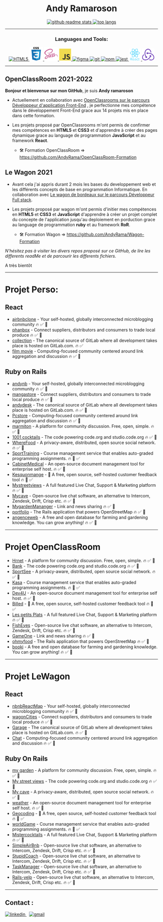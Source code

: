 <h1 align="middle">Andy Ramaroson</h1>
<p align="middle">
   <a href="https://github.com/AndyRama?tab=repositories">
	<img src="https://github-readme-stats.vercel.app/api?username=AndyRama&theme=vue&count_private=true&show_icons=true&hide=issues" alt="github readme stats" height="130"/>
   </a>
   <a href="https://github.com/AndyRama?tab=repositories">
	<img src="https://github-readme-stats.anuraghazra1.vercel.app/api/top-langs/?username=AndyRama&theme=vue&layout=compact" alt="top langs" height="130"/>
   </a>
</p>

---

<h3 align="middle">Languages and Tools:</h3>
<p align="center">
	<a href="https://developer.mozilla.org/fr/docs/Web/HTML" target="_blank" rel="noreferrer"> 
		<img src="https://www.vectorlogo.zone/logos/w3_html5/w3_html5-icon.svg" alt="HTML5" width="37" height="37" /> 
	</a>
	<a href="https://www.w3schools.com/css/" target="_blank" rel="noreferrer"> 
		<img src="https://raw.githubusercontent.com/devicons/devicon/master/icons/css3/css3-original-wordmark.svg" alt="css3" width="45" height="45" /> 
	</a>
 	<a href="https://sass-lang.com" target="_blank" rel="noreferrer"> 
   		<img src="https://raw.githubusercontent.com/devicons/devicon/master/icons/sass/sass-original.svg" alt="sass" width="45" height="45"/> 
 	</a>
 	<a href="https://developer.mozilla.org/en-US/docs/Web/JavaScript" target="_blank" rel="noreferrer"> 
  		<img src="https://raw.githubusercontent.com/devicons/devicon/master/icons/javascript/javascript-original.svg" alt="javascript" width="40" height="40"/> 
 	</a> 
 	<a href="https://www.figma.com/" target="_blank" rel="noreferrer"> 
  		<img src="https://www.vectorlogo.zone/logos/figma/figma-icon.svg" alt="figma" width="40" height="40"/> 
 	</a>
 	<a href="https://git-scm.com/" target="_blank" rel="noreferrer"> 
  		<img src="https://www.vectorlogo.zone/logos/git-scm/git-scm-icon.svg" alt="git" width="40" height="40"/> 
 	</a> 
	<a href="https://www.npmjs.com/" target="_blank" rel="noreferrer"> 
  		<img src="https://www.vectorlogo.zone/logos/npmjs/npmjs-ar21.svg" alt="npm" width="40" height="40"/> 
 	</a>
	<a href="https://jestjs.io" target="_blank" rel="noreferrer"> 
  		<img src="https://www.vectorlogo.zone/logos/jestjsio/jestjsio-icon.svg" alt="jest" width="40" height="40"/> 
 	</a> 
 	<a href="https://reactjs.org/" target="_blank" rel="noreferrer"> 
  		<img src="https://raw.githubusercontent.com/devicons/devicon/master/icons/react/react-original-wordmark.svg" alt="react" width="40" height="40"/> 
 	</a> 
 	<a href="https://redux.js.org" target="_blank" rel="noreferrer"> 
  		<img src="https://raw.githubusercontent.com/devicons/devicon/master/icons/redux/redux-original.svg" alt="redux" width="40" height="40"/> 
 	</a> 
</p>

** **
## OpenClassRoom 2021-2022

<p><strong>Bonjour et bienvenue sur mon GitHub</strong>, je suis <strong>Andy ramaroson</strong></p>

  * Actuellement en collaboration avec [OpenClassrooms sur le parcours Développeur d'application Front-End](https://openclassrooms.com/fr/paths/516-developpeur-dapplication-javascript-react) , je perfectionne mes compétence dans le développement Front-End grace aux 14 projets mis en place dans cette formation.
  
  * Les projets proposé par OpenClassrooms m'ont permis de confirmer mes compétences en **HTML5** et **CSS3** et d'apprendre à créer des pages dynamique grace au language de programmation **JavaScript** et au framework **React**.
   
    * 🛠️ Formation OpenClassRoom => https://github.com/AndyRama/OpenClassRoom-Formation
    
## Le Wagon 2021  
  * Avant cela j'ai appris durant 2 mois les bases du developpement web et les différents concepts de base en programmation Informatique. En collaboration avec [Le wagon de bordeaux sur le parcours Développeur Full stack](https://www.lewagon.com/bordeaux). 
  
  * Les projets proposé par wagon m'ont permis d'initier mes compétences en **HTML5** et **CSS3** et  **JavaScript** d'apprendre à créer un projet complet du concepte de l'application jusqu'au deploiement en porduction grace au language de programmation **ruby** et au framework **RoR**.
  
    * 🛠️ Formation Wagon => https://github.com/AndyRama/Wagon-Formation
    
  *N'hésitez pas à visiter les divers repos proposé sur ce GitHub, de lire les differents readMe et de parcourir les differents fichiers.*
 
 A très bientôt 
    
** **
# Projet Perso:
## React
- [airbnbclone](https://github.com/tootsuite/mastodon) - Your self-hosted, globally interconnected microblogging community 🔥 ✅ 🚀
- [phanbox](https://github.com/openfoodfoundation/openfoodnetwork) - Connect suppliers, distributors and consumers to trade local produce 🔥 ✅ 🚀
- [collection](https://github.com/gitlabhq/gitlabhq) - The canonical source of GitLab where all development takes place is hosted on GitLab.com. 🔥 ✅ 
- [film movie](https://github.com/lobsters/lobsters) - Computing-focused community centered around link aggregation and discussion 🔥 ✅ 🚀
## Ruby on Rails
- [andynb](https://github.com/tootsuite/mastodon) - Your self-hosted, globally interconnected microblogging community 🔥 ✅ 🚀
- [mangastore](https://github.com/openfoodfoundation/openfoodnetwork) - Connect suppliers, distributors and consumers to trade local produce 🔥 ✅ 🚀
- [andydesk](https://github.com/gitlabhq/gitlabhq) - The canonical source of GitLab where all development takes place is hosted on GitLab.com. 🔥 ✅ 🚀
- [Pcstore](https://github.com/lobsters/lobsters) - Computing-focused community centered around link aggregation and discussion 🔥 ✅ 🚀
- [marmiton](https://github.com/discourse/discourse) - A platform for community discussion. Free, open, simple. 🔥 ✅ 🚀
- [1001 cocktails](https://github.com/code-dot-org/code-dot-org) - The code powering code.org and studio.code.org 🔥 ✅ 🚀
- [WhereFood](https://github.com/diaspora/diaspora) - A privacy-aware, distributed, open source social network. 🔥 ✅ 🚀
- [SportTraining](https://github.com/autolab/Autolab) - Course management service that enables auto-graded programming assignments. 🔥 🚀 ✅
- [CabinetMedical](https://github.com/huacnlee/bluedoc) - An open-source document management tool for enterprise self host. 🔥 ✅ 🚀
- [Kesquonmange](https://github.com/riggraz/astuto) - 🦊 A free, open source, self-hosted customer feedback tool 🔥 🚀 ✅
- [Mystreetviews](https://github.com/chaskiq/chaskiq) - A full featured Live Chat, Support & Marketing platform 🔥 ✅ 🚀
- [Mycave](https://github.com/chatwoot/chatwoot) - Open-source live chat software, an alternative to Intercom, Zendesk, Drift, Crisp etc. 🔥 ✅ 🚀
- [MygardenMananger](https://github.com/maccman/monocle) - Link and news sharing 🔥 ✅ 🚀
- [portfolio](https://github.com/openstreetmap/openstreetmap-website) - The Rails application that powers OpenStreetMap 🔥 ✅ 🚀
- [angenceweb](https://github.com/openfarmcc/OpenFarm) - A free and open database for farming and gardening knowledge. You can grow anything! 🔥 ✅ 🚀

---    
# Projet OpenClassRoom 
- [Hrnet](https://github.com/discourse/discourse) - A platform for community discussion. Free, open, simple. 🔥 ✅ 🚀
- [Bank](https://github.com/code-dot-org/code-dot-org) - The code powering code.org and studio.code.org 🔥 ✅ 🚀
- [SportSee](https://github.com/diaspora/diaspora) - A privacy-aware, distributed, open source social network. 🔥 ✅ 🚀
- [Kasa](https://github.com/autolab/Autolab) - Course management service that enables auto-graded programming assignments. 🔥 🚀 ✅
- [Dev4U](https://github.com/huacnlee/bluedoc) - An open-source document management tool for enterprise self host. 🔥 ✅ 🚀
- [Billed](https://github.com/riggraz/astuto) - 🦊 A free, open source, self-hosted customer feedback tool 🔥 🚀 ✅
- [Les petits Plats](https://github.com/chaskiq/chaskiq) - A full featured Live Chat, Support & Marketing platform 🔥 ✅ 🚀
- [FishEyes](https://github.com/chatwoot/chatwoot) - Open-source live chat software, an alternative to Intercom, Zendesk, Drift, Crisp etc. 🔥 ✅ 🚀
- [GameOne](https://github.com/maccman/monocle) - Link and news sharing 🔥 ✅ 🚀
- [ohmyfood](https://github.com/openstreetmap/openstreetmap-website) - The Rails application that powers OpenStreetMap 🔥 ✅ 🚀
- [booki](https://github.com/openfarmcc/OpenFarm) - A free and open database for farming and gardening knowledge. You can grow anything! 🔥 ✅ 🚀

---  
# Projet LeWagon

## React
- [nbnbReactMap](https://github.com/tootsuite/mastodon) - Your self-hosted, globally interconnected microblogging community 🔥 ✅ 🚀
- [wagonCities](https://github.com/openfoodfoundation/openfoodnetwork) - Connect suppliers, distributors and consumers to trade local produce 🔥 ✅ 🚀
- [Garage](https://github.com/gitlabhq/gitlabhq) - The canonical source of GitLab where all development takes place is hosted on GitLab.com. 🔥 ✅ 🚀
- [Chat](https://github.com/lobsters/lobsters) - Computing-focused community centered around link aggregation and discussion 🔥 ✅ 🚀

## Ruby On Rails
- [my garden](https://github.com/discourse/discourse) - A platform for community discussion. Free, open, simple. 🔥 ✅ 🚀
- [My street views](https://github.com/code-dot-org/code-dot-org) - The code powering code.org and studio.code.org 🔥 ✅ 🚀
- [My cave](https://github.com/diaspora/diaspora) - A privacy-aware, distributed, open source social network. 🔥 ✅ 🚀
- [weather](https://github.com/huacnlee/bluedoc) - An open-source document management tool for enterprise self host. 🔥 ✅ 🚀
- [Geocoding](https://github.com/riggraz/astuto) - 🦊 A free, open source, self-hosted customer feedback tool 🔥 🚀 ✅
- [worldGame](https://github.com/autolab/Autolab) - Course management service that enables auto-graded programming assignments. 🔥 🚀 ✅
- [Mistercocktails](https://github.com/chaskiq/chaskiq) - A full featured Live Chat, Support & Marketing platform 🔥 ✅ 🚀
- [SimpleAirBnb](https://github.com/chatwoot/chatwoot) - Open-source live chat software, an alternative to Intercom, Zendesk, Drift, Crisp etc. 🔥 ✅ 🚀
- [StupidCoach](https://github.com/chatwoot/chatwoot) - Open-source live chat software, an alternative to Intercom, Zendesk, Drift, Crisp etc. 🔥 ✅ 🚀
- [TaskManager](https://github.com/chatwoot/chatwoot) - Open-source live chat software, an alternative to Intercom, Zendesk, Drift, Crisp etc. 🔥 ✅ 🚀
- [Rails-yelp](https://github.com/chatwoot/chatwoot) - Open-source live chat software, an alternative to Intercom, Zendesk, Drift, Crisp etc. 🔥 ✅ 🚀
  
---
 ## Contact :
 <p>
 	<a href="https://www.linkedin.com/in/andy-ramaroson" target="_blank" rel="noreferrer noopener"> 
  		<img src="https://www.vectorlogo.zone/logos/linkedin/linkedin-icon.svg" alt="linkedin" width="30" height="30"/> 
 	</a>
	&nbsp;
 	<a href="mailto:andyramaroson@gmail.com" target="_blank" rel="noreferrer noopener"> 
  		<img src="https://www.vectorlogo.zone/logos/gmail/gmail-icon.svg" alt="gmail" width="30" height="30"/> 
	</a>
</p>


